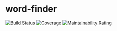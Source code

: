 # word-finder

[![Build Status](https://travis-ci.com/devus10/word-finder.svg?branch=master)](https://travis-ci.com/devus10/word-finder)
[![Coverage](https://sonarcloud.io/api/project_badges/measure?project=devus10_word-finder&metric=coverage)](https://sonarcloud.io/dashboard?id=devus10_word-finder)
[![Maintainability Rating](https://sonarcloud.io/api/project_badges/measure?project=devus10_word-finder&metric=sqale_rating)](https://sonarcloud.io/dashboard?id=devus10_word-finder)
